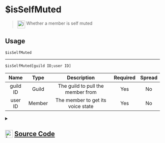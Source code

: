 # $isSelfMuted
> <img align="top" src="https://upload.wikimedia.org/wikipedia/commons/thumb/e/e4/Infobox_info_icon.svg/160px-Infobox_info_icon.svg.png?20150409153300" alt="image" width="25" height="auto"> Whether a member is self muted
## Usage
```
$isSelfMuted
```
---
```
$isSelfMuted[guild ID;user ID]
```
| Name | Type | Description | Required | Spread
| :---: | :---: | :---: | :---: | :---: |
guild ID | Guild | The guild to pull the member from | Yes | No
user ID | Member | The member to get its voice state | Yes | No
<details>
<summary>
    
## <img align="top" src="https://cdn4.iconfinder.com/data/icons/iconsimple-logotypes/512/github-512.png" alt="image" width="25" height="auto">  [Source Code](https://github.com/tryforge/ForgeScript-V2/blob/main/src/native/isSelfMuted.ts)
    
</summary>
    
```ts
import { ArgType, NativeFunction, Return } from "../structures"

export default new NativeFunction({
    name: "$isSelfMuted",
    version: "1.0.0",
    description: "Whether a member is self muted",
    brackets: false,
    unwrap: true,
    args: [
        {
            name: "guild ID",
            description: "The guild to pull the member from",
            rest: false,
            type: ArgType.Guild,
            required: true,
        },
        {
            name: "user ID",
            description: "The member to get its voice state",
            rest: false,
            type: ArgType.Member,
            pointer: 0,
            required: true,
        },
    ],
    execute(ctx, [, member]) {
        member ??= ctx.member!
        return this.success(member?.voice.selfMute ?? false)
    },
})

```
    
</details>